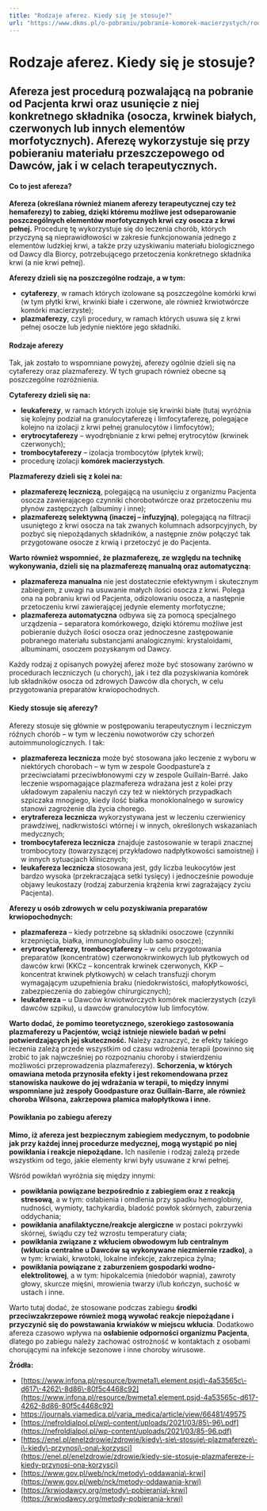 ```yaml
---
title: "Rodzaje aferez. Kiedy się je stosuje?"
url: "https://www.dkms.pl/o-pobraniu/pobranie-komorek-macierzystych/rodzaje-aferez-kiedy-sie-je-stosuje"
---
```


# Rodzaje aferez. Kiedy się je stosuje?

## Afereza jest procedurą pozwalającą na pobranie od Pacjenta krwi oraz usunięcie z niej konkretnego składnika (osocza, krwinek białych, czerwonych lub innych elementów morfotycznych). Aferezę wykorzystuje się przy pobieraniu materiału przeszczepowego od Dawców, jak i w celach terapeutycznych.

#### Co to jest afereza?


**Afereza (określana również mianem aferezy terapeutycznej czy też hemaferezy) to zabieg, dzięki któremu możliwe jest odseparowanie poszczególnych elementów morfotycznych krwi czy osocza z krwi pełnej.** Procedurę tę wykorzystuje się do leczenia chorób, których przyczyną są nieprawidłowości w zakresie funkcjonowania jednego z elementów ludzkiej krwi, a także przy uzyskiwaniu materiału biologicznego od Dawcy dla Biorcy, potrzebującego przetoczenia konkretnego składnika krwi (a nie krwi pełnej).


**Aferezy dzieli się na poszczególne rodzaje, a w tym:**


* **cytaferezy**, w ramach których izolowane są poszczególne komórki krwi (w tym płytki krwi, krwinki białe i czerwone, ale również krwiotwórcze komórki macierzyste);
* **plazmaferezy**, czyli procedury, w ramach których usuwa się z krwi pełnej osocze lub jedynie niektóre jego składniki.


#### Rodzaje aferezy


Tak, jak zostało to wspomniane powyżej, aferezy ogólnie dzieli się na cytaferezy oraz plazmaferezy. W tych grupach również obecne są poszczególne rozróżnienia.


**Cytaferezy dzieli się na:**


* **leukaferezy**, w ramach których izoluje się krwinki białe (tutaj wyróżnia się kolejny podział na granulocytaferezę i limfocytaferezę, polegające kolejno na izolacji z krwi pełnej granulocytów i limfocytów);
* **erytrocytaferezy** – wyodrębnianie z krwi pełnej erytrocytów (krwinek czerwonych);
* **trombocytaferezy** – izolacja trombocytów (płytek krwi);
* procedurę izolacji **komórek macierzystych**.


**Plazmaferezy dzieli się z kolei na:**


* **plazmaferezę leczniczą**, polegającą na usunięciu z organizmu Pacjenta osocza zawierającego czynniki chorobotwórcze oraz przetoczeniu mu płynów zastępczych (albuminy i inne);
* **plazmaferezę selektywną (inaczej – infuzyjną)**, polegającą na filtracji usuniętego z krwi osocza na tak zwanych kolumnach adsorpcyjnych, by pozbyć się niepożądanych składników, a następnie znów połączyć tak przygotowane osocze z krwią i przetoczyć je do Pacjenta.


**Warto również wspomnieć, że plazmaferezę, ze względu na technikę wykonywania, dzieli się na plazmaferezę manualną oraz automatyczną:**


* **plazmafereza manualna** nie jest dostatecznie efektywnym i skutecznym zabiegiem, z uwagi na usuwanie małych ilości osocza z krwi. Polega ona na pobraniu krwi od Pacjenta, odizolowaniu osocza, a następnie przetoczeniu krwi zawierającej jedynie elementy morfotyczne;
* **plazmafereza automatyczna** odbywa się za pomocą specjalnego urządzenia – separatora komórkowego, dzięki któremu możliwe jest pobieranie dużych ilości osocza oraz jednoczesne zastępowanie pobranego materiału substancjami analogicznymi: krystaloidami, albuminami, osoczem pozyskanym od Dawcy.


Każdy rodzaj z opisanych powyżej aferez może być stosowany zarówno w procedurach leczniczych (u chorych), jak i też dla pozyskiwania komórek lub składników osocza od zdrowych Dawców dla chorych, w celu przygotowania preparatów krwiopochodnych.


#### Kiedy stosuje się aferezy?


Aferezy stosuje się głównie w postępowaniu terapeutycznym i leczniczym różnych chorób – w tym w leczeniu nowotworów czy schorzeń autoimmunologicznych. I tak:


* **plazmafereza lecznicza** może być stosowana jako leczenie z wyboru w niektórych chorobach – w tym w zespole Goodpasture’a z przeciwciałami przeciwbłonowymi czy w zespole Guillain\-Barré. Jako leczenie wspomagające plazmafereza wdrażana jest z kolei przy układowym zapaleniu naczyń czy też w niektórych przypadkach szpiczaka mnogiego, kiedy ilość białka monoklonalnego w surowicy stanowi zagrożenie dla życia chorego.
* **erytrafereza lecznicza** wykorzystywana jest w leczeniu czerwienicy prawdziwej, nadkrwistości wtórnej i w innych, określonych wskazaniach medycznych;
* **trombocytafereza lecznicza** znajduje zastosowanie w terapii znacznej trombocytozy (towarzyszącej przykładowo nadpłytkowości samoistnej) i w innych sytuacjach klinicznych;
* **leukafereza lecznicza** stosowana jest, gdy liczba leukocytów jest bardzo wysoka (przekraczająca setki tysięcy) i jednocześnie powoduje objawy leukostazy (rodzaj zaburzenia krążenia krwi zagrażający życiu Pacjenta).


**Aferezy u osób zdrowych w celu pozyskiwania preparatów krwiopochodnych:**


* **plazmafereza** – kiedy potrzebne są składniki osoczowe (czynniki krzepnięcia, białka, immunoglobuliny lub samo osocze);
* **erytrocytaferezy, trombocytaferezy** – w celu przygotowania preparatów (koncentratów) czerwonokrwinkowych lub płytkowych od dawców krwi (KKCz – koncentrak krwinek czerwonych, KKP – koncentrat krwinek płytkowych) w celach transfuzji chorym wymagającym uzupełnienia braku (niedokrwistości, małopłytkowości, zabezpieczenia do zabiegów chirurgicznych);
* **leukafereza** – u Dawców krwiotwórczych komórek macierzystych (czyli dawców szpiku), u dawców granulocytów lub limfocytów.


**Warto dodać, że pomimo teoretycznego, szerokiego zastosowania plazmaferezy u Pacjentów, wciąż istnieje niewiele badań w pełni potwierdzających jej skuteczność.** Należy zaznaczyć, że efekty takiego leczenia zależą przede wszystkim od czasu wdrożenia terapii (powinno się zrobić to jak najwcześniej po rozpoznaniu choroby i stwierdzeniu możliwości przeprowadzenia plazmaferezy). **Schorzenia, w których omawiana metoda przynosiła efekty i jest rekomendowana przez stanowiska naukowe do jej wdrażania w terapii, to między innymi wspomniane już zespoły Goodpasture oraz Guillain\-Barre, ale również choroba Wilsona, zakrzepowa plamica małopłytkowa i inne.**


#### Powikłania po zabiegu aferezy


**Mimo, iż afereza jest bezpiecznym zabiegiem medycznym, to podobnie jak przy każdej innej procedurze medycznej, mogą wystąpić po niej powikłania i reakcje niepożądane.** Ich nasilenie i rodzaj zależą przede wszystkim od tego, jakie elementy krwi były usuwane z krwi pełnej.


Wśród powikłań wyróżnia się między innymi:


* **powikłania powiązane bezpośrednio z zabiegiem oraz z reakcją stresową**, a w tym: osłabienia i omdlenia przy spadku hemoglobiny, nudności, wymioty, tachykardia, bladość powłok skórnych, zaburzenia oddychania;
* **powikłania anafilaktyczne/reakcje alergiczne** w postaci pokrzywki skórnej, świądu czy też wzrostu temperatury ciała;
* **powikłania związane z wkłuciem obwodowym lub centralnym (wkłucia centralne u Dawców są wykonywane niezmiernie rzadko)**, a w tym: krwiaki, krwotoki, lokalne infekcje, zakrzepica żylna;
* **powikłania powiązane z zaburzeniem gospodarki wodno\-elektrolitowej**, a w tym: hipokalcemia (niedobór wapnia), zawroty głowy, skurcze mięśni, mrowienia twarzy i/lub kończyn, suchość w ustach i inne.


Warto tutaj dodać, że stosowane podczas zabiegu **środki przeciwzakrzepowe również mogą wywołać reakcje niepożądane i przyczynić się do powstawania krwiaków w miejscu wkłucia**. Dodatkowo afereza czasowo wpływa na **osłabienie odporności organizmu Pacjenta**, dlatego po zabiegu należy zachować ostrożność w kontaktach z osobami chorującymi na infekcje sezonowe i inne choroby wirusowe.


**Źródła:**


* [https://www.infona.pl/resource/bwmeta1\.element.psjd\-4a53565c\-d617\-4262\-8d86\-80f5c4468c92](https://www.infona.pl/resource/bwmeta1.element.psjd-4a53565c-d617-4262-8d86-80f5c4468c92)
* <https://journals.viamedica.pl/varia_medica/article/view/66481/49575>
* [https://nefroldialpol.pl/wp\-content/uploads/2021/03/85\-96\.pdf](https://nefroldialpol.pl/wp-content/uploads/2021/03/85-96.pdf)
* [https://enel.pl/enelzdrowie/zdrowie/kiedy\-sie\-stosuje\-plazmafereze\-i\-kiedy\-przynosi\-ona\-korzysci](https://enel.pl/enelzdrowie/zdrowie/kiedy-sie-stosuje-plazmafereze-i-kiedy-przynosi-ona-korzysci)
* [https://www.gov.pl/web/nck/metody\-oddawania\-krwi](https://www.gov.pl/web/nck/metody-oddawania-krwi)
* [https://krwiodawcy.org/metody\-pobierania\-krwi](https://krwiodawcy.org/metody-pobierania-krwi)

